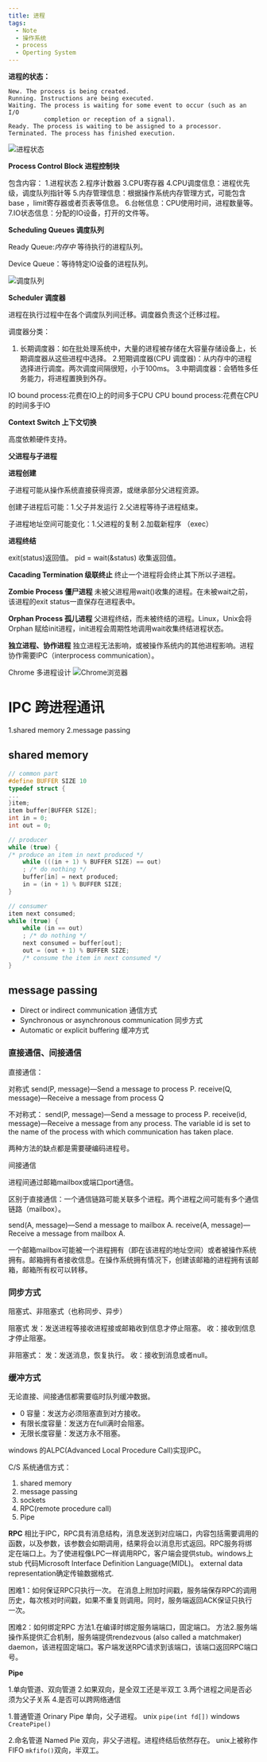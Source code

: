 ```yaml
---
title: 进程 
tags:
  - Note
  - 操作系统
  - process
  - Operting System
---
```



**进程的状态：**

    New. The process is being created.
    Running. Instructions are being executed.
    Waiting. The process is waiting for some event to occur (such as an I/O
              completion or reception of a signal).
    Ready. The process is waiting to be assigned to a processor.
    Terminated. The process has finished execution.

![进程状态][1]

**Process Control Block 进程控制块**

包含内容：
1.进程状态
2.程序计数器
3.CPU寄存器
4.CPU调度信息：进程优先级，调度队列指针等
5.内存管理信息：根据操作系统内存管理方式，可能包含base ，limit寄存器或者页表等信息。
6.台帐信息：CPU使用时间，进程数量等。
7.IO状态信息：分配的IO设备，打开的文件等。


**Scheduling Queues 调度队列**

Ready Queue:*内存中* 等待执行的进程队列。

Device Queue：等待特定IO设备的进程队列。

![调度队列][2]


**Scheduler 调度器**

进程在执行过程中在各个调度队列间迁移。调度器负责这个迁移过程。

调度器分类：
1. 长期调度器：如在批处理系统中，大量的进程被存储在大容量存储设备上，长期调度器从这些进程中选择。
2.短期调度器(CPU 调度器)：从内存中的进程选择进行调度。两次调度间隔很短，小于100ms。
3.中期调度器：会牺牲多任务能力，将进程置换到外存。

IO bound process:花费在IO上的时间多于CPU
CPU bound process:花费在CPU的时间多于IO

**Context Switch 上下文切换**

高度依赖硬件支持。


**父进程与子进程**

**进程创建**

子进程可能从操作系统直接获得资源，或继承部分父进程资源。

创建子进程后可能：1.父子并发运行 2.父进程等待子进程结束。

子进程地址空间可能变化：1.父进程的复制 2.加载新程序 （exec）


**进程终结**

exit(status)返回值。 
pid = wait(&status) 收集返回值。

**Cacading Termination 级联终止**
终止一个进程将会终止其下所以子进程。


**Zombie Process 僵尸进程**
未被父进程用wait()收集的进程。在未被wait之前，该进程的exit status一直保存在进程表中。

**Orphan Process 孤儿进程**
父进程终结，而未被终结的进程。Linux，Unix会将Orphan 赋给init进程，init进程会周期性地调用wait收集终结进程状态。

**独立进程、协作进程**
独立进程无法影响，或被操作系统内的其他进程影响。进程协作需要IPC（interprocess communication）。

Chrome 多进程设计
![Chrome浏览器][3]


# **IPC 跨进程通讯**

1.shared memory
2.message passing


## **shared memory**
```cpp
// common part
#define BUFFER SIZE 10
typedef struct {
...
}item;
item buffer[BUFFER SIZE];
int in = 0;
int out = 0;

// producer
while (true) {
/* produce an item in next produced */
    while (((in + 1) % BUFFER SIZE) == out)
    ; /* do nothing */
    buffer[in] = next produced;
    in = (in + 1) % BUFFER SIZE;
}

// consumer
item next consumed;
while (true) {
    while (in == out)
    ; /* do nothing */
    next consumed = buffer[out];
    out = (out + 1) % BUFFER SIZE;
    /* consume the item in next consumed */
}
```


## **message passing**

 - Direct or indirect communication 通信方式
 - Synchronous or asynchronous communication 同步方式
 - Automatic or explicit buffering 缓冲方式


### 直接通信、间接通信

直接通信：

对称式
send(P, message)—Send a message to process P.
receive(Q, message)—Receive a message from process Q

不对称式：
send(P, message)—Send a message to process P.
receive(id, message)—Receive a message from any process. The
variable id is set to the name of the process with which communication
has taken place.

两种方法的缺点都是需要硬编码进程号。

间接通信

进程间通过邮箱mailbox或端口port通信。

区别于直接通信：一个通信链路可能关联多个进程。两个进程之间可能有多个通信链路（mailbox）。

send(A, message)—Send a message to mailbox A.
receive(A, message)—Receive a message from mailbox A.

一个邮箱mailbox可能被一个进程拥有（即在该进程的地址空间）或者被操作系统拥有。邮箱拥有者接收信息。在操作系统拥有情况下，创建该邮箱的进程拥有该邮箱，邮箱所有权可以转移。

### 同步方式

阻塞式、非阻塞式（也称同步、异步）

阻塞式 
发：发送进程等接收进程接或邮箱收到信息才停止阻塞。
收：接收到信息才停止阻塞。

非阻塞式：
发：发送消息，恢复执行。
收：接收到消息或者null。

### 缓冲方式

无论直接、间接通信都需要临时队列缓冲数据。

 - 0 容量：发送方必须阻塞直到对方接收。
 - 有限长度容量：发送方在full满时会阻塞。
 - 无限长度容量：发送方永不阻塞。

windows 的ALPC(Advanced Local Procedure Call)实现IPC。

C/S 系统通信方式：
1. shared memory
2. message passing
3. sockets
4. RPC(remote procedure call)
5. Pipe


**RPC**
相比于IPC，RPC具有消息结构，消息发送到对应端口，内容包括需要调用的函数，以及参数，该参数会如期调用，结果将会以消息形式返回。RPC服务将绑定在端口上。为了使进程像LPC一样调用RPC，客户端会提供stub。windows上stub 代码Microsoft Interface Definition Language(MIDL)。
external data representation确定传输数据格式.

困难1：如何保证RPC只执行一次。
在消息上附加时间戳，服务端保存RPC的调用历史，每次核对时间戳，如果不重复则调用。同时，服务端返回ACK保证只执行一次。

困难2：如何绑定RPC
方法1.在编译时绑定服务端端口，固定端口。
方法2.服务端操作系提供汇合机制，服务端提供rendezvous (also called a matchmaker) daemon，该进程固定端口。客户端发送RPC请求到该端口，该端口返回RPC端口号。


**Pipe**

1.单向管道、双向管道
2.如果双向，是全双工还是半双工
3.两个进程之间是否必须为父子关系
4.是否可以跨网络通信

1.普通管道 Orinary Pipe
  单向，父子进程。
  unix `pipe(int fd[])` windows `CreatePipe()`

2.命名管道 Named Pie
  双向，非父子进程。进程终结后依然存在。
  unix上被称作FIFO `mkfifo()`双向，半双工。




  [1]: https://www.github.com/ChristopherKai/picsRepo/raw/master/%E5%B0%8F%E4%B9%A6%E5%8C%A0/1519435567265.jpg
  [2]: https://www.github.com/ChristopherKai/picsRepo/raw/master/%E5%B0%8F%E4%B9%A6%E5%8C%A0/1519436269757.jpg
  [3]: https://www.github.com/ChristopherKai/picsRepo/raw/master/%E5%B0%8F%E4%B9%A6%E5%8C%A0/1519482975976.jpg